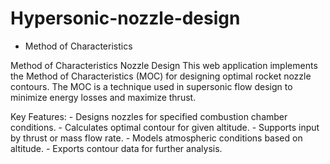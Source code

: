 # Hypersonic-nozzle-design

- Method of Characteristics

Method of Characteristics Nozzle Design
This web application implements the Method of Characteristics (MOC) for designing optimal rocket nozzle contours. The MOC is a technique used in supersonic flow design to minimize energy losses and maximize thrust.

Key Features:
	- Designs nozzles for specified combustion chamber conditions.
	- Calculates optimal contour for given altitude.
	- Supports input by thrust or mass flow rate.
	- Models atmospheric conditions based on altitude.
	- Exports contour data for further analysis.
